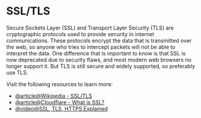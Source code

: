 # SSL/TLS

Secure Sockets Layer (SSL) and Transport Layer Security (TLS) are cryptographic protocols used to provide security in internet communications. These protocols encrypt the data that is transmitted over the web, so anyone who tries to intercept packets will not be able to interpret the data. One difference that is important to know is that SSL is now deprecated due to security flaws, and most modern web browsers no longer support it. But TLS is still secure and widely supported, so preferably use TLS.

Visit the following resources to learn more:

- [@article@Wikipedia - SSL/TLS](https://en.wikipedia.org/wiki/Transport_Layer_Security)
- [@article@Cloudflare - What is SSL?](https://www.cloudflare.com/learning/ssl/what-is-ssl/)
- [@video@SSL, TLS, HTTPS Explained](https://www.youtube.com/watch?v=j9QmMEWmcfo)
